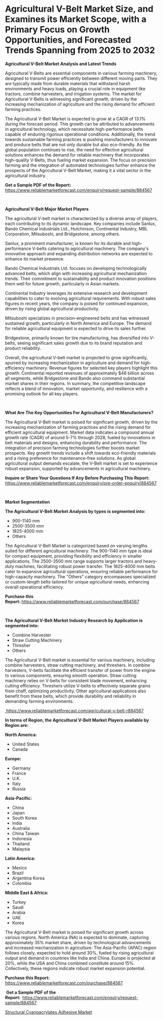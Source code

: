 <p><h1>Agricultural V-Belt Market Size, and Examines its Market Scope, with a Primary Focus on Growth Opportunities, and Forecasted Trends Spanning from 2025 to 2032</h1></p><p><strong>Agricultural V-Belt Market Analysis and Latest Trends</strong></p>
<p><p>Agricultural V-Belts are essential components in various farming machinery, designed to transmit power efficiently between different moving parts. They are typically made from durable materials that withstand harsh environments and heavy loads, playing a crucial role in equipment like tractors, combine harvesters, and irrigation systems. The market for Agricultural V-Belts is witnessing significant growth, driven by the increasing mechanization of agriculture and the rising demand for efficient farming practices. </p><p>The Agricultural V-Belt Market is expected to grow at a CAGR of 13.1% during the forecast period. This growth can be attributed to advancements in agricultural technology, which necessitate high-performance belts capable of enduring rigorous operational conditions. Additionally, the trend towards sustainable farming practices is pushing manufacturers to innovate and produce belts that are not only durable but also eco-friendly. As the global population continues to rise, the need for effective agricultural solutions enhances the demand for reliable machinery that incorporates high-quality V-Belts, thus fueling market expansion. The focus on precision farming and the integration of automated technologies further enhance the prospects of the Agricultural V-Belt Market, making it a vital sector in the agricultural industry.</p></p>
<p><strong>Get a Sample PDF of the Report:&nbsp;</strong> <a href="https://www.reliablemarketforecast.com/enquiry/request-sample/884567?utm_campaign=3528&utm_medium=2&utm_source=Github&utm_content=ia&utm_term=02042025&utm_id=agricultural-v-belt">https://www.reliablemarketforecast.com/enquiry/request-sample/884567</a></p>
<p>&nbsp;</p>
<p><strong>Agricultural V-Belt Major Market Players</strong></p>
<p><p>The agricultural V-belt market is characterized by a diverse array of players, each contributing to its dynamic landscape. Key companies include Sanlux, Bando Chemical Industrials Ltd., Hutchinson, Continental Industry, MBL Corporation, Mitsuboshi, and Bridgestone, among others. </p><p>Sanlux, a prominent manufacturer, is known for its durable and high-performance V-belts catering to agricultural machinery. The company's innovative approach and expanding distribution networks are expected to enhance its market presence.</p><p>Bando Chemical Industrials Ltd. focuses on developing technologically advanced belts, which align with increasing agricultural mechanization trends. Their commitment to sustainability and product innovation positions them well for future growth, particularly in Asian markets.</p><p>Continental Industry leverages its extensive research and development capabilities to cater to evolving agricultural requirements. With robust sales figures in recent years, the company is poised for continued expansion, driven by rising global agricultural productivity.</p><p>Mitsuboshi specializes in precision-engineered belts and has witnessed sustained growth, particularly in North America and Europe. The demand for reliable agricultural equipment is expected to drive its sales further.</p><p>Bridgestone, primarily known for tire manufacturing, has diversified into V-belts, seeing significant sales growth due to its brand reputation and product reliability. </p><p>Overall, the agricultural V-belt market is projected to grow significantly, spurred by increasing mechanization in agriculture and demand for high-efficiency machinery. Revenue figures for selected key players highlight this growth: Continental reported revenues of approximately $48 billion across all segments, while Bridgestone and Bando also command substantial market shares in their regions. In summary, the competitive landscape reflects a blend of innovation, market opportunity, and resilience with a promising outlook for all key players.</p></p>
<p>&nbsp;</p>
<p><strong>What Are The Key Opportunities For Agricultural V-Belt Manufacturers?</strong></p>
<p><p>The Agricultural V-Belt market is poised for significant growth, driven by the increasing mechanization of farming practices and the rising demand for efficient agricultural equipment. Market data indicates a compound annual growth rate (CAGR) of around 5-7% through 2028, fueled by innovations in belt materials and designs, enhancing durability and performance. The integration of precision farming technologies further boosts market prospects. Key growth trends include a shift towards eco-friendly materials and a rising preference for maintenance-free solutions. As global agricultural output demands escalate, the V-Belt market is set to experience robust expansion, supported by advancements in agricultural machinery.</p></p>
<p><strong>Inquire or Share Your Questions If Any Before Purchasing This Report:</strong> <a href="https://www.reliablemarketforecast.com/enquiry/pre-order-enquiry/884567?utm_campaign=3528&utm_medium=2&utm_source=Github&utm_content=ia&utm_term=02042025&utm_id=agricultural-v-belt">https://www.reliablemarketforecast.com/enquiry/pre-order-enquiry/884567</a></p>
<p>&nbsp;</p>
<p><strong>Market Segmentation</strong></p>
<p><strong>The Agricultural V-Belt Market Analysis by types is segmented into:</strong></p>
<p><ul><li>900-1140 mm</li><li>2500-3500 mm</li><li>1825-4000 mm</li><li>Others</li></ul></p>
<p><p>The Agricultural V-Belt Market is categorized based on varying lengths suited for different agricultural machinery. The 900-1140 mm type is ideal for compact equipment, providing flexibility and efficiency in smaller applications. The 2500-3500 mm range supports larger tractors and heavy-duty machines, facilitating robust power transfer. The 1825-4000 mm belts cater to expansive agricultural operations, ensuring reliable performance for high-capacity machinery. The "Others" category encompasses specialized or custom-length belts tailored for unique agricultural needs, enhancing overall operational efficiency.</p></p>
<p><strong>Purchase this Report:&nbsp;</strong><a href="https://www.reliablemarketforecast.com/purchase/884567?utm_campaign=3528&utm_medium=2&utm_source=Github&utm_content=ia&utm_term=02042025&utm_id=agricultural-v-belt">https://www.reliablemarketforecast.com/purchase/884567</a></p>
<p>&nbsp;</p>
<p><strong>The Agricultural V-Belt Market Industry Research by Application is segmented into:</strong></p>
<p><ul><li>Combine Harvester</li><li>Straw Cutting Machinery</li><li>Thresher</li><li>Others</li></ul></p>
<p><p>The Agricultural V-Belt market is essential for various machinery, including combine harvesters, straw cutting machinery, and threshers. In combine harvesters, V-belts facilitate the efficient transfer of power from the engine to various components, ensuring smooth operation. Straw cutting machinery relies on V-belts for consistent blade movement, enhancing cutting efficiency. Threshers utilize V-belts to effectively separate grains from chaff, optimizing productivity. Other agricultural applications also benefit from these belts, which provide durability and reliability in demanding farming environments.</p></p>
<p><a href="https://www.reliablemarketforecast.com/agricultural-v-belt-r884567?utm_campaign=3528&utm_medium=2&utm_source=Github&utm_content=ia&utm_term=02042025&utm_id=agricultural-v-belt">&nbsp;https://www.reliablemarketforecast.com/agricultural-v-belt-r884567</a></p>
<p><strong>In terms of Region, the Agricultural V-Belt Market Players available by Region are:</strong></p>
<p>
    <p> <strong> North America: </strong>
        <ul>
            <li>United States</li>
            <li>Canada</li>
        </ul>
        </p> 
    <p> <strong> Europe: </strong>
        <ul>
            <li>Germany</li>
            <li>France</li>
            <li>U.K.</li>
            <li>Italy</li>
            <li>Russia</li>
        </ul>
        </p> 
    <p> <strong> Asia-Pacific: </strong>
        <ul>
            <li>China</li>
            <li>Japan</li>
            <li>South Korea</li>
            <li>India</li>
            <li>Australia</li>
            <li>China Taiwan</li>
            <li>Indonesia</li>
            <li>Thailand</li>
            <li>Malaysia</li>
        </ul>
        </p> 
    <p> <strong> Latin America: </strong>
        <ul>
            <li>Mexico</li>
            <li>Brazil</li>
            <li>Argentina Korea</li>
            <li>Colombia</li>
        </ul>
        </p> 
    <p> <strong> Middle East & Africa: </strong>
        <ul>
            <li>Turkey</li>
            <li>Saudi</li>
            <li>Arabia</li>
            <li>UAE</li>
            <li>Korea</li>
        </ul>
    </p>
    </p>
<p><p>The Agricultural V-Belt market is poised for significant growth across various regions. North America (NA) is expected to dominate, capturing approximately 35% market share, driven by technological advancements and increased mechanization in agriculture. The Asia-Pacific (APAC) region follows closely, expected to hold around 30%, fueled by rising agricultural output and demand in countries like India and China. Europe is projected at 20%, while the USA and China combined constitute around 15%. Collectively, these regions indicate robust market expansion potential.</p></p>
<p><strong>Purchase this Report: </strong><a href="https://www.reliablemarketforecast.com/purchase/884567?utm_campaign=3528&utm_medium=2&utm_source=Github&utm_content=ia&utm_term=02042025&utm_id=agricultural-v-belt">https://www.reliablemarketforecast.com/purchase/884567</a></p>
<p>&nbsp;<strong>Get a Sample PDF of the Report:&nbsp;&nbsp;</strong><a href="https://www.reliablemarketforecast.com/enquiry/request-sample/884567?utm_campaign=3528&utm_medium=2&utm_source=Github&utm_content=ia&utm_term=02042025&utm_id=agricultural-v-belt">https://www.reliablemarketforecast.com/enquiry/request-sample/884567</a></p>
<p><strong></strong></p>
<p><p><a href="https://github.com/spoorsusama/Market-Research-Report-List-1/blob/main/structural-cyanoacrylates-adhesive-market.md?utm_campaign=3528&utm_medium=2&utm_source=Github&utm_content=ia&utm_term=02042025&utm_id=agricultural-v-belt">Structural Cyanoacrylates Adhesive Market</a></p></p>